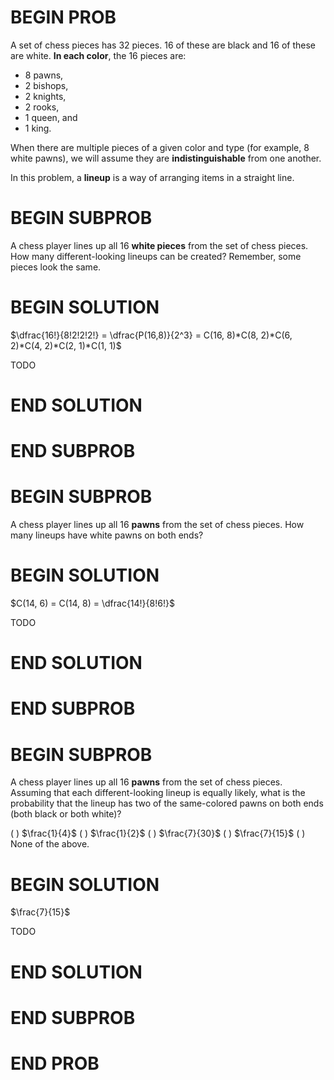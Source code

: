 # BEGIN PROB

A set of chess pieces has 32 pieces. 16 of these are black and 16 of these are white. **In each color**, the 16 pieces are:

- 8 pawns,
- 2 bishops,
- 2 knights,
- 2 rooks,
- 1 queen, and 
- 1 king.

When there are multiple pieces of a given color and type (for example, 8 white pawns), we will assume they are **indistinguishable** from one another.

In this problem, a **lineup** is a way of arranging items in a straight line.

# BEGIN SUBPROB

A chess player lines up all 16 **white pieces** from the set
of chess pieces. How many different-looking lineups can be created?
Remember, some pieces look the same.

# BEGIN SOLUTION

$\dfrac{16!}{8!2!2!2!} = \dfrac{P(16,8)}{2^3} = C(16, 8)*C(8, 2)*C(6, 2)*C(4, 2)*C(2, 1)*C(1, 1)$

TODO

# END SOLUTION

# END SUBPROB

# BEGIN SUBPROB

A chess player lines up all 16 **pawns** from the set of
chess pieces. How many lineups have white pawns on both ends?

# BEGIN SOLUTION

$C(14, 6) = C(14, 8) = \dfrac{14!}{8!6!}$

TODO

# END SOLUTION

# END SUBPROB

# BEGIN SUBPROB

A chess player lines up all 16 **pawns** from the set of
chess pieces. Assuming that each different-looking lineup is equally
likely, what is the probability that the lineup has two of the
same-colored pawns on both ends (both black or both white)?

( ) $\frac{1}{4}$
( ) $\frac{1}{2}$
( ) $\frac{7}{30}$
( ) $\frac{7}{15}$
( ) None of the above.

# BEGIN SOLUTION

$\frac{7}{15}$

TODO

# END SOLUTION

# END SUBPROB

# END PROB